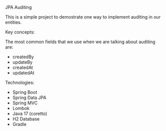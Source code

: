 JPA Auditing

This is a simple project to demostrate one way to implement auditing in our entities.

Key concepts:

The most common fields that we use when we are talking about auditing are:

- createdBy
- updateBy
- createdAt
- updatedAt

Technologies:

- Spring Boot
- Spring Data JPA
- Spring MVC
- Lombok
- Java 17 (coretto)
- H2 Database
- Gradle

